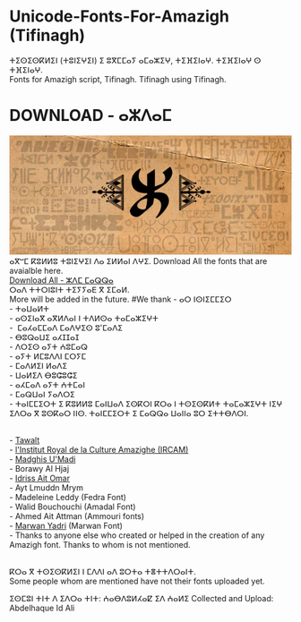 # Unicode-Fonts-For-Amazigh (Tifinagh)
ⵜⵉⵙⵉⵙⴽⵍⵉⵏ (ⵜⵓⵏⵉⵖⵉⵏ) ⵉ ⵓⴳⵎⵎⴰⵢ ⴰⵎⴰⵣⵉⵖ, ⵜⵉⴼⵉⵏⴰⵖ. ⵜⵉⴼⵉⵏⴰⵖ ⵙ ⵜⴼⵉⵏⴰⵖ.
<br>Fonts for Amazigh script, Tifinagh. Tifinagh using Tifinagh.
# DOWNLOAD - ⴰⵣⴷⴰⵎ
![Borawy fonts](Tawalt/tira_banner.jpg)
<br>ⴰⴳⵯⵎ ⴽⵓⵍⵍⵓ ⵜⵓⵏⵉⵖⵉⵏ ⴷⴰ ⵉⵍⵍⴰⵏ ⴷⵖⵉ.
Download All the fonts that are avaialble here.
<br>[Download All - ⵣⴷⵎ ⵎⴰⵕⵕⴰ](https://github.com/abdelhaqueidali/Unicode-Fonts-For-Amazigh-Tifinagh/archive/refs/heads/main.zip)
<br>ⵔⴰⴷ ⵜⵜⵔⵏⵓⵏⵜ ⵜⵉⵢⵢⴰⴹ ⴳ ⵉⵎⴰⵍ.
<br>More will be added in the future.
#We thank - ⴰⵔ ⵏⵙⵏⵉⵎⵎⵉⵔ
<br>- ⵜⴰⵡⴰⵍⵜ
<br>- ⴰⵙⵉⵏⴰⴳ ⴰⴳⵍⴷⴰⵏ ⵏ ⵜⴷⵍⵙⴰ ⵜⴰⵎⴰⵣⵉⵖⵜ
<br>-  ⵎⴰⵃⴰⵎⵎⴰⴷ ⵎⴰⴷⵖⵉⵙ ⵓ'ⵎⴰⴷⵉ
<br>- ⴱⵓⵕⴰⵡⵉ ⴰⵃⵊⵊⴰⵊ
<br>- ⴷⵔⵉⵙ ⴰⵢⵜ ⵄⵓⵎⴰⵕ
<br>- ⴰⵢⵜ ⵍⵎⵓⴷⴷⵏ ⵎⵔⵢⵎ
<br>- ⵎⴰⴷⵍⵉⵏ ⵍⴰⴷⵉ
<br>- ⵡⴰⵍⵉⴷ ⴱⵓⵛⵓⵛⵉ
<br>- ⴰⵃⵎⴰⴷ ⴰⵢⵜ ⵄⵜⵎⴰⵏ
<br>- ⵎⴰⵕⵡⴰⵏ ⵢⴰⴷⵔⵉ
<br>- ⵜⴰⵏⵎⵎⵉⵔⵜ ⵉ ⴽⵓⵍⵍⵓ ⵎⴰⵏⵡⴰⴷ ⵉⵙⴽⵔⵏ ⴽⵔⴰ ⵏ ⵜⵙⵉⵙⴽⵍⵜ ⵜⴰⵎⴰⵣⵉⵖⵜ ⵏⵉⵖ ⵉⴷⵔⴰ ⴳ ⵓⵙⴽⴰⵔ ⵏⵏⵙ. ⵜⴰⵏⵎⵎⵉⵔⵜ ⵉ ⵎⴰⵕⵕⴰ ⵡⴰⵏⵏⴰ ⵓⵔ ⵉⵜⵜⴱⴷⵔⵏ. 

<br>- [Tawalt](https://tawalt.tinussan.com) 
<br>- [l'Institut Royal de la Culture Amazighe (IRCAM)](https://www.ircam.ma)
<br>- [Madghis U'Madi](https://www.facebook.com/madimadghis)
<br>- Borawy Al Hjaj
<br>- [Idriss Ait Omar](https://www.facebook.com/profile.php?id=100089678837305)
<br>- Ayt Lmuddn Mrym
<br>- Madeleine Leddy (Fedra Font)
<br>- Walid Bouchouchi (Amadal Font)
<br>- Ahmed Ait Attman (Ammouri fonts)
<br>- [Marwan Yadri](https://www.facebook.com/marwanyadri8) (Marwan Font)
<br>- Thanks to anyone else who created or helped in the creation of any Amazigh font. Thanks to whom is not mentioned.

<br>ⴽⵔⴰ ⴳ ⵜⵙⵉⵙⴽⵍⵉⵏ ⵏ ⵎⴷⴷⵏ ⴰⴷ ⵓⵔⵜⴰ ⵜⴻⵜⵜⴷⵔⴰⵏⵜ.
<br>Some people whom are mentioned have not their fonts uploaded yet.

ⵉⵙⵎⵓⵏ ⵜⵏⵜ ⴷ ⵉⴷⵔⴰ ⵜⵏⵜ: ⵄⴰⴱⴷⵓⵍⵃⴰⵇ ⵉⴷ ⵄⴰⵍⵉ
Collected and Upload: Abdelhaque Id Ali
